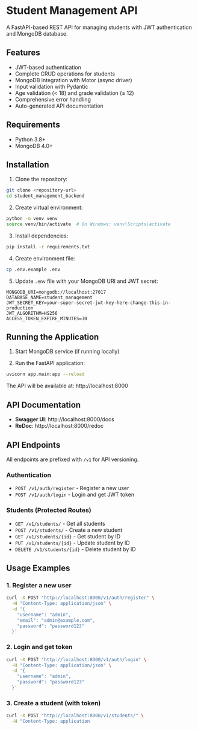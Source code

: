 # Student Management API

A FastAPI-based REST API for managing students with JWT authentication and MongoDB database.

## Features

- JWT-based authentication
- Complete CRUD operations for students
- MongoDB integration with Motor (async driver)
- Input validation with Pydantic
- Age validation (< 18) and grade validation (≤ 12)
- Comprehensive error handling
- Auto-generated API documentation

## Requirements

- Python 3.8+
- MongoDB 4.0+

## Installation

1. Clone the repository:
```bash
git clone <repository-url>
cd student_management_backend
```

2. Create virtual environment:
```bash
python -m venv venv
source venv/bin/activate  # On Windows: venv\Scripts\activate
```

3. Install dependencies:
```bash
pip install -r requirements.txt
```

4. Create environment file:
```bash
cp .env.example .env
```

5. Update `.env` file with your MongoDB URI and JWT secret:
```
MONGODB_URI=mongodb://localhost:27017
DATABASE_NAME=student_management
JWT_SECRET_KEY=your-super-secret-jwt-key-here-change-this-in-production
JWT_ALGORITHM=HS256
ACCESS_TOKEN_EXPIRE_MINUTES=30
```

## Running the Application

1. Start MongoDB service (if running locally)

2. Run the FastAPI application:
```bash
uvicorn app.main:app --reload
```

The API will be available at: http://localhost:8000

## API Documentation

- **Swagger UI**: http://localhost:8000/docs
- **ReDoc**: http://localhost:8000/redoc

## API Endpoints

All endpoints are prefixed with `/v1` for API versioning.

### Authentication
- `POST /v1/auth/register` - Register a new user
- `POST /v1/auth/login` - Login and get JWT token

### Students (Protected Routes)
- `GET /v1/students/` - Get all students
- `POST /v1/students/` - Create a new student
- `GET /v1/students/{id}` - Get student by ID
- `PUT /v1/students/{id}` - Update student by ID
- `DELETE /v1/students/{id}` - Delete student by ID

## Usage Examples

### 1. Register a new user
```bash
curl -X POST "http://localhost:8000/v1/auth/register" \
  -H "Content-Type: application/json" \
  -d '{
    "username": "admin",
    "email": "admin@example.com",
    "password": "password123"
  }'
```

### 2. Login and get token
```bash
curl -X POST "http://localhost:8000/v1/auth/login" \
  -H "Content-Type: application/json" \
  -d '{
    "username": "admin",
    "password": "password123"
  }'
```

### 3. Create a student (with token)
```bash
curl -X POST "http://localhost:8000/v1/students/" \
  -H "Content-Type: application
